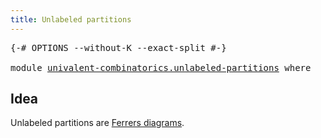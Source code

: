 ```yaml
---
title: Unlabeled partitions
---
```


<pre class="Agda"><a id="46" class="Symbol">{-#</a> <a id="50" class="Keyword">OPTIONS</a> <a id="58" class="Pragma">--without-K</a> <a id="70" class="Pragma">--exact-split</a> <a id="84" class="Symbol">#-}</a>

<a id="89" class="Keyword">module</a> <a id="96" href="univalent-combinatorics.unlabeled-partitions.html" class="Module">univalent-combinatorics.unlabeled-partitions</a> <a id="141" class="Keyword">where</a>
</pre>
## Idea

Unlabeled partitions are [Ferrers diagrams](univalent-combinatorics.ferrers-diagrams.html).

